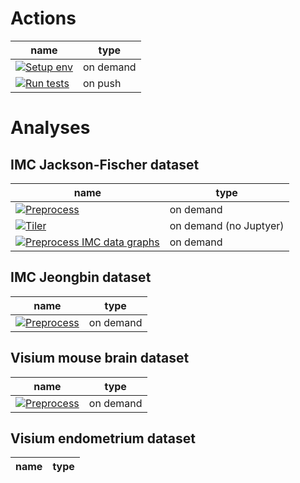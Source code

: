 # Actions
| name | type |
|-------------|---------|
| [![Setup env](https://github.com/PMBio/a/actions/workflows/_setup_env.yaml/badge.svg)](https://github.com/PMBio/a/actions/workflows/_setup_env.yaml)   | on demand |
|[![Run tests](https://github.com/PMBio/a/actions/workflows/_run_tests.yaml/badge.svg)](https://github.com/PMBio/a/actions/workflows/_run_tests.yaml)| on push |

# Analyses
## IMC Jackson-Fischer dataset
| name | type |
|-----------------------------------------------------------------------|---------|
| [![Preprocess](https://github.com/PMBio/a/actions/workflows/preprocess_imc_data.yaml/badge.svg)](https://github.com/PMBio/a/actions/workflows/preprocess_imc_data.yaml)                                                          | on demand |
| [![Tiler](https://github.com/PMBio/a/actions/workflows/preprocess_imc_data_tiler.yaml/badge.svg)](https://github.com/PMBio/a/actions/workflows/preprocess_imc_data_tiler.yaml) | on demand (no Juptyer)|
| [![Preprocess IMC data graphs](https://github.com/PMBio/a/actions/workflows/preprocess_imc_data_graphs.yaml/badge.svg)](https://github.com/PMBio/a/actions/workflows/preprocess_imc_data_graphs.yaml) | on demand |

## IMC Jeongbin dataset
| name | type |
|-----------------------------------------------------------------------|---------|
| [![Preprocess](https://github.com/PMBio/a/actions/workflows/preprocess_imc_jeongbin_data.yaml/badge.svg)](https://github.com/PMBio/a/actions/workflows/preprocess_imc_jeongbin_data.yaml) | on demand |

## Visium mouse brain dataset
| name | type |
|-----------------------------------------------------------------------|---------|
| [![Preprocess](https://github.com/PMBio/a/actions/workflows/preprocess_visium_data.yaml/badge.svg)](https://github.com/PMBio/a/actions/workflows/preprocess_visium_data.yaml)                                                 | on demand |

## Visium endometrium dataset
| name | type |
|-----------------------------------------------------------------------|---------|
